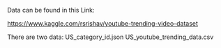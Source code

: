 Data can be found in this Link:

https://www.kaggle.com/rsrishav/youtube-trending-video-dataset

There are two data:
US_category_id.json
US_youtube_trending_data.csv

